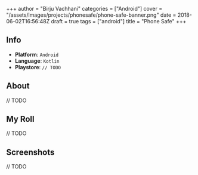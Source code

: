 +++
author = "Birju Vachhani"
categories = ["Android"]
cover = "/assets/images/projects/phonesafe/phone-safe-banner.png"
date = 2018-06-02T16:56:48Z
draft = true
tags = ["android"]
title = "Phone Safe"
+++

## Info

- **Platform**:     `Android`
- **Language**:     `Kotlin`
- **Playstore**:    `// TODO`

## About

// TODO

## My Roll

// TODO

## Screenshots

// TODO